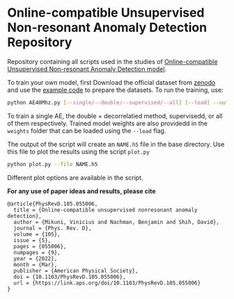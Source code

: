 # Online-compatible Unsupervised Non-resonant Anomaly Detection Repository

Repository containing all scripts used in the studies of [Online-compatible Unsupervised Non-resonant Anomaly Detection model](https://journals.aps.org/prd/abstract/10.1103/PhysRevD.105.055006).

To train your own model, first Download the official dataset from [zenodo](https://zenodo.org/record/5046389#.YNyFtRMzZqt) and use the [example code](https://github.com/mpp-hep/ADC2021-examplecode) to prepare the datasets. To run the training, use:

```bash
python AE40Mhz.py [--single/--double/--supervised/--all] [--load] --out NAME
```

To train a single AE, the double + decorrelatied method, supervisedd, or all of them respectively. Trained model weights are also providedd in the ```weights``` folder that can be loaded using the ```--load``` flag. 

The output of the script will create an ```NAME.h5``` file in the base directory. Use this file to plot the results using the script ```plot.py```

```bash
python plot.py --file NAME.h5
```

Different plot options are available in the script.

**For any use of paper ideas and results, please cite**

```
@article{PhysRevD.105.055006,
  title = {Online-compatible unsupervised nonresonant anomaly detection},
  author = {Mikuni, Vinicius and Nachman, Benjamin and Shih, David},
  journal = {Phys. Rev. D},
  volume = {105},
  issue = {5},
  pages = {055006},
  numpages = {9},
  year = {2022},
  month = {Mar},
  publisher = {American Physical Society},
  doi = {10.1103/PhysRevD.105.055006},
  url = {https://link.aps.org/doi/10.1103/PhysRevD.105.055006}
}
```